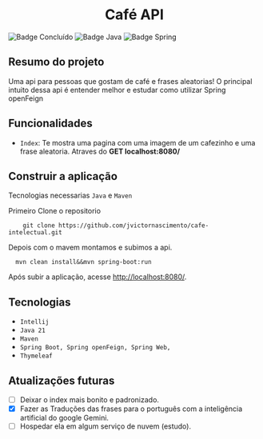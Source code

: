 <h1 align="center">Café  API</h1>

![Badge Concluído](https://img.shields.io/static/v1?label=Status&message=Desenvolvendo&color=red&style=for-the-badge)
![Badge Java](https://img.shields.io/static/v1?label=Java&message=21&color=orange&style=for-the-badge&logo=java)
![Badge Spring](https://img.shields.io/static/v1?label=SpringBoot&message=v3.3.1&color=brightgreen&style=for-the-badge&logo=SpringBoot)

## Resumo do projeto

Uma api para pessoas que gostam de café e frases aleatorias! O principal intuito dessa api é entender melhor e estudar como utilizar 
Spring openFeign

## Funcionalidades

- `Index`: Te mostra uma pagina com uma imagem de um cafezinho e uma frase aleatoria. Atraves do **GET localhost:8080/**


## Construir a aplicação
Tecnologias necessarias `Java` e `Maven`

Primeiro Clone o repositorio
```
    git clone https://github.com/jvictornascimento/cafe-intelectual.git    
```
Depois com o mavem montamos e subimos a api.    
  ```
    mvn clean install&&mvn spring-boot:run
  ```

Após subir a aplicação, acesse <http://localhost:8080/>.

## Tecnologias

- `Intellij`
- `Java 21`
- `Maven`
- `Spring Boot, Spring openFeign, Spring Web, `
- `Thymeleaf`

## Atualizações futuras
- [ ] Deixar o index mais bonito e padronizado.
- [x] Fazer as Traduções das frases para o português com a inteligência artificial do google Gemini.
- [ ] Hospedar ela em algum serviço de nuvem (estudo).
